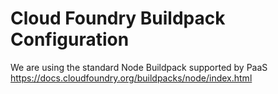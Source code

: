 Cloud Foundry Buildpack Configuration
======================================

We are using the standard Node Buildpack supported by PaaS https://docs.cloudfoundry.org/buildpacks/node/index.html
